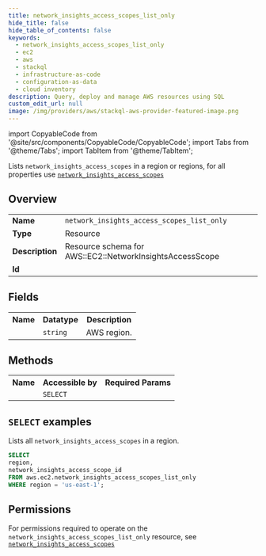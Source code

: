 ```yaml
---
title: network_insights_access_scopes_list_only
hide_title: false
hide_table_of_contents: false
keywords:
  - network_insights_access_scopes_list_only
  - ec2
  - aws
  - stackql
  - infrastructure-as-code
  - configuration-as-data
  - cloud inventory
description: Query, deploy and manage AWS resources using SQL
custom_edit_url: null
image: /img/providers/aws/stackql-aws-provider-featured-image.png
---
```


import CopyableCode from '@site/src/components/CopyableCode/CopyableCode';
import Tabs from '@theme/Tabs';
import TabItem from '@theme/TabItem';

Lists <code>network_insights_access_scopes</code> in a region or regions, for all properties use <a href="/providers/aws/serviceName/network_insights_access_scopes/"><code>network_insights_access_scopes</code></a>

## Overview
<table><tbody>
<tr><td><b>Name</b></td><td><code>network_insights_access_scopes_list_only</code></td></tr>
<tr><td><b>Type</b></td><td>Resource</td></tr>
<tr><td><b>Description</b></td><td>Resource schema for AWS::EC2::NetworkInsightsAccessScope</td></tr>
<tr><td><b>Id</b></td><td><CopyableCode code="aws.ec2.network_insights_access_scopes_list_only" /></td></tr>
</tbody></table>

## Fields
<table><tbody><tr><th>Name</th><th>Datatype</th><th>Description</th></tr><tr><td><CopyableCode code="region" /></td><td><code>string</code></td><td>AWS region.</td></tr>
</tbody></table>

## Methods

<table><tbody>
  <tr>
    <th>Name</th>
    <th>Accessible by</th>
    <th>Required Params</th>
  </tr>
  <tr>
    <td><CopyableCode code="list_resources" /></td>
    <td><code>SELECT</code></td>
    <td><CopyableCode code="region" /></td>
  </tr>
</tbody></table>

## `SELECT` examples
Lists all <code>network_insights_access_scopes</code> in a region.
```sql
SELECT
region,
network_insights_access_scope_id
FROM aws.ec2.network_insights_access_scopes_list_only
WHERE region = 'us-east-1';
```


## Permissions

For permissions required to operate on the <code>network_insights_access_scopes_list_only</code> resource, see <a href="/providers/aws/ec2/network_insights_access_scopes/#permissions"><code>network_insights_access_scopes</code></a>

